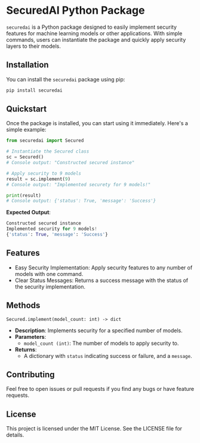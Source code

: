 # SecuredAI Python Package
`securedai` is a Python package designed to easily implement security features for machine learning models or other applications. With simple commands, users can instantiate the package and quickly apply security layers to their models.

## Installation
You can install the `securedai` package using pip:
```bash
pip install securedai
```

## Quickstart
Once the package is installed, you can start using it immediately. Here's a simple example:
```python
from securedai import Secured

# Instantiate the Secured class
sc = Secured() 
# Console output: "Constructed secured instance"

# Apply security to 9 models
result = sc.implement(9)
# Console output: "Implemented securety for 9 models!"

print(result)
# Console output: {'status': True, 'message': 'Success'}
```

**Expected Output**:
```python
Constructed secured instance
Implemented security for 9 models!    
{'status': True, 'message': 'Success'}
```

## Features
- Easy Security Implementation: Apply security features to any number of models with one command.
- Clear Status Messages: Returns a success message with the status of the security implementation.

## Methods
`Secured.implement(model_count: int) -> dict`
- **Description**: Implements security for a specified number of models.
- **Parameters**:
    - `model_count (int)`: The number of models to apply security to.
- **Returns**:
    - A dictionary with `status` indicating success or failure, and a `message`.

## Contributing
Feel free to open issues or pull requests if you find any bugs or have feature requests.

## License
This project is licensed under the MIT License. See the LICENSE file for details.
